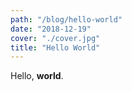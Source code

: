 ```yaml
---
path: "/blog/hello-world"
date: "2018-12-19"
cover: "./cover.jpg"
title: "Hello World"
---
```

Hello, **world**.
